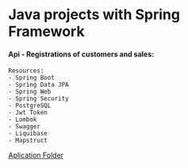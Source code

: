 # Java projects with Spring Framework

#### Api - Registrations of customers and sales:
    Resources:
    - Spring Boot
    - Spring Data JPA
    - Spring Web
    - Spring Security
    - PostgreSQL
    - Jwt Token
    - Lombok
    - Swagger
    - Liquibase
    - Mapstruct
    
  [Aplication Folder](https://github.com/thmsagc/spring/tree/main/Cadastros)
